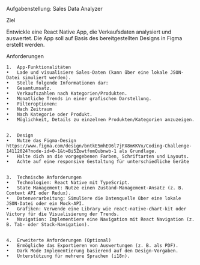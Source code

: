 Aufgabenstellung: Sales Data Analyzer

Ziel

Entwickle eine React Native App, die Verkaufsdaten analysiert und auswertet. Die App soll auf Basis des bereitgestellten Designs in Figma erstellt werden.

Anforderungen

    1.	App-Funktionalitäten
    •	Lade und visualisiere Sales-Daten (kann über eine lokale JSON-Datei simuliert werden).
    •	Stelle folgende Informationen dar:
    •	Gesamtumsatz.
    •	Verkaufszahlen nach Kategorien/Produkten.
    •	Monatliche Trends in einer grafischen Darstellung.
    •	Filteroptionen:
    •	Nach Zeitraum
    •	Nach Kategorie oder Produkt.
    •	Möglichkeit, Details zu einzelnen Produkten/Kategorien anzuzeigen.


    2.	Design
    •	Nutze das Figma-Design https://www.figma.com/design/bntkE5mhEO6l7jFX8mKKVx/Coding-Challenge-14112024?node-id=0-1&t=Bi5ZowtfomQubnwb-1 als Grundlage.
    •	Halte dich an die vorgegebenen Farben, Schriftarten und Layouts.
    •	Achte auf eine responsive Gestaltung für unterschiedliche Geräte


    3.	Technische Anforderungen
    •	Technologien: React Native mit TypeScript.
    •	State Management: Nutze einen Zustand-Management-Ansatz (z. B. Context API oder Redux).
    •	Datenverarbeitung: Simuliere die Datenquelle über eine lokale JSON-Datei oder ein Mock-API.
    •	Grafiken: Verwende eine Library wie react-native-chart-kit oder Victory für die Visualisierung der Trends.
    •	Navigation: Implementiere eine Navigation mit React Navigation (z. B. Tab- oder Stack-Navigation).


    4.	Erweiterte Anforderungen (Optional)
    •	Ermögliche das Exportieren von Auswertungen (z. B. als PDF).
    •	Dark Mode Implementierung basierend auf den Design-Vorgaben.
    •	Unterstützung für mehrere Sprachen (i18n).
